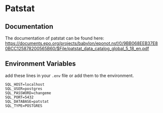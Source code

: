 # Patstat

## Documentation
The documentation of patstat can be found here:
https://documents.epo.org/projects/babylon/eponot.nsf/0/9BB068EEB37E80BCC125878200565B60/$File/patstat_data_catalog_global_5_18_en.pdf

## Environment Variables
add these lines in your `.env` file or add them to the environment.
```
SQL_HOST=localhost
SQL_USER=postgres
SQL_PASSWORD=changeme
SQL_PORT=5432
SQL_DATABASE=patstat
SQL_TYPE=POSTGRES
```
